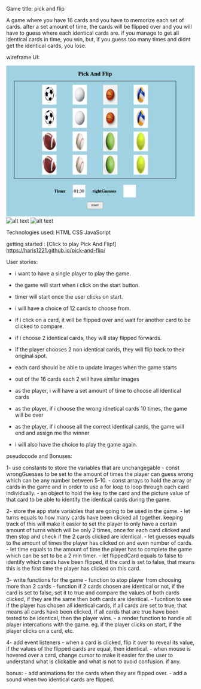 Game title: pick and flip

A game where you have 16 cards and you have to memorize each set of cards. after a set amount of time, the cards will be flipped over and you will have to guess where each identical cards are. if you manage to get all identical cards in time, you win, but, if you guess too many times and didnt get the identical cards, you lose.


wireframe UI:

![alt text](./wireframe.png) 
![alt text](./initState) 
![alt text](./winState) 




Technologies used:
HTML
CSS
JavaScript

getting started :
[Click to play Pick And Flip!]
https://haris1221.github.io/pick-and-flip/

User stories:
- i want to have a single player to play the game.

- the game will start when i click on the start button.

- timer will start once the user clicks on start.

- i will have a choice of 12 cards to choose from.

- if i click on a card, it will be flipped over and wait for another card to be clicked to compare.

- if i choose 2 identical cards, they will stay flipped forwards.

- if the player chooses 2 non identical cards, they will flip back to their original spot.

- each card should be able to update images when the game starts

- out of the 16 cards each 2 will have similar images 

- as the player, i will have a set amount of time to choose all identical cards 

- as the player, if i choose the wrong idnetical cards 10 times, the game will be over 

- as the player, if i choose all the correct identical cards, the game will end and assign me the winner

- i will also have the choice to play the game again.


pseudocode and Bonuses:

1- use constants to store the variables that are unchangegable 
    - const wrongGuesses to be set to the amount of times the player can guess wrong which can be any number between 5-10.
    - const arrays to hold the array or cards in the game and in order to use a for loop to loop through each card individually.
    - an object to hold the key to the card and the picture value of that card to be able to identify the identical cards during the game.

2- store the app state variables that are going to be used in the game.
    - let turns equals to how many cards have been clicked all together. keeping track of this will make it easier to set the player to only have a certain amount of turns which will be only 2 times, once for each card clicked and then stop and check if the 2 cards clicked are identical.
    - let guesses equals to the amount of times the player has clicked on and even number of cards.
    - let time equals to the amount of time the player has to complete the game which can be set to be a 2 min timer.
    - let flippedCard equals to false to identify which cards have been flipped, if the card is set to false, that means this is the first time the player has clicked on this card.


3- write functions for the game 
    - function to stop player from choosing more than 2 cards
    - function if 2 cards chosen are identical or not, if the card is set to false, set it to true and compare the values of both cards clicked, if they are the same then both cards are identical.
    - fucntion to see if the player has chosen all identical cards, if all cards are set to true, that means all cards have been clicked, if all cards that are true have been tested to be identical, then the player wins.
    - a render function to handle all player intercations with the game. eg. if the player clicks on start, if the player clicks on a card, etc.

4- add event listeners 
    - when a card is clicked, flip it over to reveal its value, if the values of the flipped cards are equal, then identical.
    - when mouse is hovered over a card, change cursor to make it easier for the user to understand what is clickable and what is not to avoid confusion. if any.

bonus: 
    - add animations for the cards when they are flipped over.
    - add a sound when two identical cards are flipped.
    
